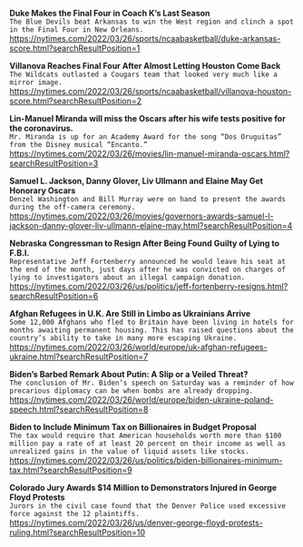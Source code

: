 **Duke Makes the Final Four in Coach K’s Last Season**\
`The Blue Devils beat Arkansas to win the West region and clinch a spot in the Final Four in New Orleans.`\
https://nytimes.com/2022/03/26/sports/ncaabasketball/duke-arkansas-score.html?searchResultPosition=1

**Villanova Reaches Final Four After Almost Letting Houston Come Back**\
`The Wildcats outlasted a Cougars team that looked very much like a mirror image.`\
https://nytimes.com/2022/03/26/sports/ncaabasketball/villanova-houston-score.html?searchResultPosition=2

**Lin-Manuel Miranda will miss the Oscars after his wife tests positive for the coronavirus.**\
`Mr. Miranda is up for an Academy Award for the song “Dos Oruguitas” from the Disney musical “Encanto.”`\
https://nytimes.com/2022/03/26/movies/lin-manuel-miranda-oscars.html?searchResultPosition=3

**Samuel L. Jackson, Danny Glover, Liv Ullmann and Elaine May Get Honorary Oscars**\
`Denzel Washington and Bill Murray were on hand to present the awards during the off-camera ceremony.`\
https://nytimes.com/2022/03/26/movies/governors-awards-samuel-l-jackson-danny-glover-liv-ullmann-elaine-may.html?searchResultPosition=4

**Nebraska Congressman to Resign After Being Found Guilty of Lying to F.B.I.**\
`Representative Jeff Fortenberry announced he would leave his seat at the end of the month, just days after he was convicted on charges of lying to investigators about an illegal campaign donation.`\
https://nytimes.com/2022/03/26/us/politics/jeff-fortenberry-resigns.html?searchResultPosition=6

**Afghan Refugees in U.K. Are Still in Limbo as Ukrainians Arrive**\
`Some 12,000 Afghans who fled to Britain have been living in hotels for months awaiting permanent housing. This has raised questions about the country’s ability to take in many more escaping Ukraine.`\
https://nytimes.com/2022/03/26/world/europe/uk-afghan-refugees-ukraine.html?searchResultPosition=7

**Biden’s Barbed Remark About Putin: A Slip or a Veiled Threat?**\
`The conclusion of Mr. Biden’s speech on Saturday was a reminder of how precarious diplomacy can be when bombs are already dropping.`\
https://nytimes.com/2022/03/26/world/europe/biden-ukraine-poland-speech.html?searchResultPosition=8

**Biden to Include Minimum Tax on Billionaires in Budget Proposal**\
`The tax would require that American households worth more than $100 million pay a rate of at least 20 percent on their income as well as unrealized gains in the value of liquid assets like stocks.`\
https://nytimes.com/2022/03/26/us/politics/biden-billionaires-minimum-tax.html?searchResultPosition=9

**Colorado Jury Awards $14 Million to Demonstrators Injured in George Floyd Protests**\
`Jurors in the civil case found that the Denver Police used excessive force against the 12 plaintiffs.`\
https://nytimes.com/2022/03/26/us/denver-george-floyd-protests-ruling.html?searchResultPosition=10


